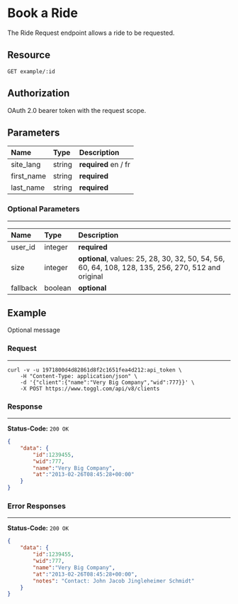 # Book a Ride

The Ride Request endpoint allows a ride to be requested.

## Resource

```
GET example/:id
```

## Authorization

OAuth 2.0 bearer token with the request scope.

## Parameters

Name              	| Type   	| Description
:------------------	|:----------|:--------------------
site_lang			|string		|**required** en / fr
first_name		  	|string	 	|**required**
last_name		  	|string	 	|**required**


### Optional Parameters
***

Name              | Type    | Description
:-----------------|:--------|:------------
user_id			  |integer	 |**required**
size			  |integer	 |**optional**, values: 25, 28, 30, 32, 50, 54, 56, 60, 64, 108, 128, 135, 256, 270, 512 and original
fallback		  |boolean	 |**optional**


## Example
Optional message

### Request
***

```curl
curl -v -u 1971800d4d82861d8f2c1651fea4d212:api_token \
    -H "Content-Type: application/json" \
    -d '{"client":{"name":"Very Big Company","wid":777}}' \
    -X POST https://www.toggl.com/api/v8/clients
```

### Response
***

**Status-Code:** ```200 OK```

```json
{
    "data": {
        "id":1239455,
        "wid":777,
        "name":"Very Big Company",
        "at":"2013-02-26T08:45:28+00:00"
    }
}
```


### Error Responses
***

**Status-Code:** ```200 OK```


```json
{
    "data": {
        "id":1239455,
        "wid":777,
        "name":"Very Big Company",
        "at":"2013-02-26T08:45:28+00:00",
        "notes": "Contact: John Jacob Jingleheimer Schmidt"
    }
}
```

